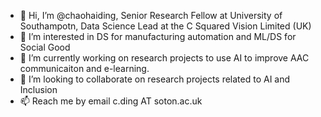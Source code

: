 - 👋 Hi, I’m @chaohaiding, Senior Research Fellow at University of Southampotn, Data Science Lead at the C Squared Vision Limited (UK)
- 👀 I’m interested in DS for manufacturing automation and ML/DS for Social Good
- 🌱 I’m currently working on research projects to use AI to improve AAC communicaiton and e-learning.
- 💞️ I’m looking to collaborate on research projects related to AI and Inclusion
- 📫 Reach me by email c.ding AT soton.ac.uk

<!---
chaohaiding/chaohaiding is a ✨ special ✨ repository because its `README.md` (this file) appears on your GitHub profile.
You can click the Preview link to take a look at your changes.
--->
